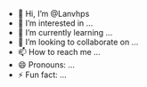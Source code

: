 - 👋 Hi, I’m @Lanvhps
- 👀 I’m interested in ...
- 🌱 I’m currently learning ...
- 💞️ I’m looking to collaborate on ...
- 📫 How to reach me ...
- 😄 Pronouns: ...
- ⚡ Fun fact: ...

<!---
Lanvhps/Lanvhps is a ✨ special ✨ repository because its `README.md` (this file) appears on your GitHub profile.
You can click the Preview link to take a look at your changes.
--->
